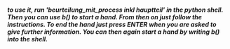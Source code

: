 ##### to use it, run 'beurteilung_mit_process inkl hauptteil' in the python shell. Then you can use b() to start a hand. From then on just follow the instructions. To end the hand just press ENTER when you are asked to give further information. You can then again start a hand by writing b() into the shell.
